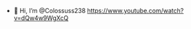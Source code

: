 - 👋 Hi, I’m @Colossuss238
https://www.youtube.com/watch?v=dQw4w9WgXcQ
<!---
PressFtoRespawn/PressFtoRespawn is a ✨ special ✨ repository because its `README.md` (this file) appears on your GitHub profile.
You can click the Preview link to take a look at your changes.
--->
